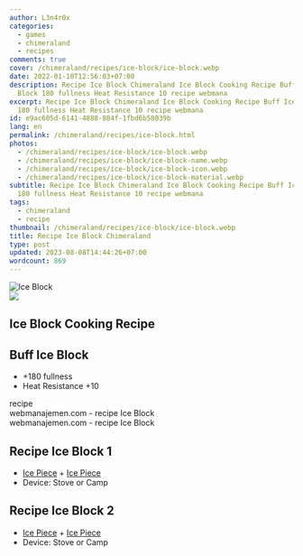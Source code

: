 ```yaml
---
author: L3n4r0x
categories:
  - games
  - chimeraland
  - recipes
comments: true
cover: /chimeraland/recipes/ice-block/ice-block.webp
date: 2022-01-10T12:56:03+07:00
description: Recipe Ice Block Chimeraland Ice Block Cooking Recipe Buff Ice
  Block 180 fullness Heat Resistance 10 recipe webmana
excerpt: Recipe Ice Block Chimeraland Ice Block Cooking Recipe Buff Ice Block
  180 fullness Heat Resistance 10 recipe webmana
id: e9ac605d-6141-4888-884f-1fbd6b58039b
lang: en
permalink: /chimeraland/recipes/ice-block.html
photos:
  - /chimeraland/recipes/ice-block/ice-block.webp
  - /chimeraland/recipes/ice-block/ice-block-name.webp
  - /chimeraland/recipes/ice-block/ice-block-icon.webp
  - /chimeraland/recipes/ice-block/ice-block-material.webp
subtitle: Recipe Ice Block Chimeraland Ice Block Cooking Recipe Buff Ice Block
  180 fullness Heat Resistance 10 recipe webmana
tags:
  - chimeraland
  - recipe
thumbnail: /chimeraland/recipes/ice-block/ice-block.webp
title: Recipe Ice Block Chimeraland
type: post
updated: 2023-08-08T14:44:26+07:00
wordcount: 869
---
```


<link
  rel="stylesheet"
  href="https://rawcdn.githack.com/dimaslanjaka/Web-Manajemen/870a349/css/bootstrap-5-3-0-alpha3-wrapper.css"
/>
<section id="bootstrap-wrapper">
  <div data-bs-theme="dark">
    <div class="card mb-2">
      <div class="card-body">
        <div class="row g-0">
          <div class="col-sm-4 position-relative mb-2">
            <img
              src="https://www.webmanajemen.com/chimeraland/recipes/ice-block/ice-block-material.webp"
              class="card-img fit-cover w-100 h-100"
              alt="Ice Block"
              data-fancybox="true"
            />
          </div>
          <div class="col-sm-8 mb-2">
            <div class="card-body">
              <div class="d-flex flex-row align-items-center mb-3">
                <img
                  class="d-inline-block me-2"
                  src="https://www.webmanajemen.com/chimeraland/recipes/ice-block/ice-block-icon.webp"
                  width="auto"
                  height="auto"
                  style="vertical-align: middle"
                />
                <h2 class="fs-5">Ice Block Cooking Recipe</h2>
              </div>
              <h2 class="card-title fs-5">Buff Ice Block</h2>
              <div class="card-text">
                <ul>
                  <li>+180 fullness</li>
                  <li>Heat Resistance +10</li>
                </ul>
              </div>
              <span class="badge rounded-pill">recipe</span>
            </div>
            <div class="card-footer text-end text-muted mt-auto">
              webmanajemen.com - recipe Ice Block
            </div>
          </div>
        </div>
      </div>
      <div class="card-footer text-end text-muted">
        webmanajemen.com - recipe Ice Block
      </div>
    </div>
    <div class="row mb-2">
      <div class="col-12 col-lg-6 recipe-item mb-2">
        <div class="card">
          <div class="card-body">
            <h2 class="card-title fs-5">Recipe Ice Block 1</h2>
            <div class="card-text">
              <ul>
                <li>
                  <a
                    class="text-decoration-none text-primary"
                    href="/chimeraland/materials/ice-piece.html"
                    >Ice Piece</a
                  ><span> + </span
                  ><a
                    class="text-decoration-none text-primary"
                    href="/chimeraland/materials/ice-piece.html"
                    >Ice Piece</a
                  >
                </li>
                <li>Device: Stove or Camp</li>
              </ul>
            </div>
          </div>
        </div>
      </div>
      <div class="col-12 col-lg-6 recipe-item mb-2">
        <div class="card">
          <div class="card-body">
            <h2 class="card-title fs-5">Recipe Ice Block 2</h2>
            <div class="card-text">
              <ul>
                <li>
                  <a
                    class="text-decoration-none text-primary"
                    href="/chimeraland/materials/ice-piece.html"
                    >Ice Piece</a
                  ><span> + </span
                  ><a
                    class="text-decoration-none text-primary"
                    href="/chimeraland/materials/ice-piece.html"
                    >Ice Piece</a
                  >
                </li>
                <li>Device: Stove or Camp</li>
              </ul>
            </div>
          </div>
        </div>
      </div>
    </div>
  </div>
</section>